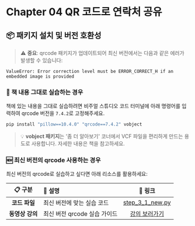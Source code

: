 # Chapter 04 QR 코드로 연락처 공유

## 📦 패키지 설치 및 버전 호환성

> ⚠️ **중요**: qrcode 패키지가 업데이트되어 최신 버전에서는 다음과 같은 에러가 발생할 수 있습니다:

```
ValueError: Error correction level must be ERROR_CORRECT_H if an embedded image is provided
```

### 📖 책 내용 그대로 실습하는 경우

책에 있는 내용을 그대로 실습하려면 비주얼 스튜디오 코드 터미널에 아래 명령어를 입력하여 qrcode 버전을 `7.4.2`로 고정해주세요.

```bash
pip install "pillow==10.4.0" "qrcode==7.4.2" vobject
```

> 💡 **vobject 패키지**는 '좀 더 알아보기' 코너에서 VCF 파일을 편리하게 만드는 용도로 사용합니다. 자세한 내용은 책을 참고하세요.

### 🆕 최신 버전의 qrcode 사용하는 경우

최신 버전의 qrcode로 실습하고 싶다면 아래 리소스를 활용하세요:

| 📋 구분 | 📝 설명 | 🔗 링크 |
|:---:|:---|:---:|
| **코드 파일** | 최신 버전에 맞는 실습 코드 | [step_3_1_new.py](step_3_1_new.py) |
| **동영상 강의** | 최신 버전 qrcode 실습 가이드 | [강의 보러가기](https://www.youtube.com/watch?v=IpgPhZh4kXE&list=PLID7cC3lN2TF4D1uUL3gYoK6VE7WlorbQ&index=31&t=376s) |
